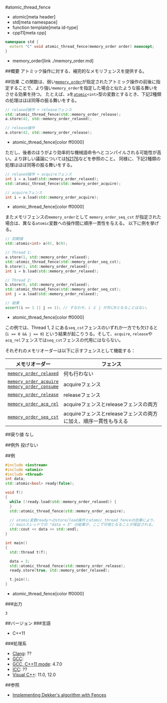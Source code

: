 #atomic_thread_fence
* atomic[meta header]
* std[meta namespace]
* function template[meta id-type]
* cpp11[meta cpp]

```cpp
namespace std {
  extern "C" void atomic_thread_fence(memory_order order) noexcept;
}
```
* memory_order[link ./memory_order.md]

##概要
アトミック操作に対する、補完的なメモリフェンスを提供する。


##効果
この関数は、弱い[`memory_order`](memory_order.md)が指定されたアトミック操作の前後に指定することで、より強い`memory_order`を指定した場合と似たような振る舞いをさせる効果を持つ。
たとえば、`a`を[`atomic`](atomic.md)`<int>`型の変数とするとき、下記2種類の処理はほぼ同等の振る舞いをする。

```cpp
// relaxed操作 + releaseフェンス
std::atomic_thread_fence(std::memory_order_release);
a.store(42, std::memory_order_relaxed);

// release操作
a.store(42, std::memory_order_release);
```
* atomic_thread_fence[color ff0000]

ただし、後者のほうがより効率的な機械語命令へとコンパイルされる可能性が高い。より詳しい議論については[N2176](http://www.open-std.org/jtc1/sc22/wg21/docs/papers/2007/n2176.html#integrated)などを参照のこと。
同様に、下記2種類の処理はほぼ同等の振る舞いをする。

```cpp
// relaxed操作 + acquireフェンス
int i = a.load(std::memory_order_relaxed);
std::atomic_thread_fence(std::memory_order_acquire);

// acquireフェンス
int i = a.load(std::memory_order_acquire);
```
* atomic_thread_fence[color ff0000]

またメモリフェンスの`memory_order`として `memory_order_seq_cst` が指定された場合は、異なる`atomic`変数への操作間に順序一貫性を与える。
以下に例を挙げる。

```cpp
// 初期値
std::atomic<int> a(0), b(0);

// Thread 1:
a.store(1, std::memory_order_relaxed);
std::atomic_thread_fence(std::memory_order_seq_cst);
b.store(1, std::memory_order_relaxed);
int i = b.load(std::memory_order_relaxed);

// Thread 2:
b.store(0, std::memory_order_relaxed);
std::atomic_thread_fence(std::memory_order_seq_cst);
int j = a.load(std::memory_order_relaxed);

// 結果
assert(i == 1 || j == 1); // すなわち、i と j が共に0となることはない。
```
* atomic_thread_fence[color ff0000]

この例では、Thread 1, 2 にある`seq_cst`フェンスのいずれか一方でも欠けると (`i == 0 && j == 0`) という結果が起こりうる。そして、`acquire`, `release`や`acq_rel`フェンスでは`seq_cst`フェンスの代用にはならない。

それぞれのメモリオーダーは以下に示すフェンスとして機能する：

| メモリオーダー | フェンス |
|---------------------------------------------|------------------------------------------------------------------|
| [`memory_order_relaxed`](memory_order.md) | 何も行わない |
| [`memory_order_acquire`](memory_order.md)<br/>[`memory_order_consume`](/reference/atomic/memory_order.md) | acquireフェンス |
| [`memory_order_release`](memory_order.md) | releaseフェンス |
| [`memory_order_acq_rel`](memory_order.md) | acquireフェンスとreleaseフェンスの両方 |
| [`memory_order_seq_cst`](memory_order.md) | acquireフェンスとreleaseフェンスの両方に加え、順序一貫性も与える |


##戻り値
なし


##例外
投げない


##例
```cpp
#include <iostream>
#include <atomic>
#include <thread>
int data;
std::atomic<bool> ready(false);

void f()
{
  while (!ready.load(std::memory_order_relaxed)) {
  }
  std::atomic_thread_fence(std::memory_order_acquire);

  // atomic変数readyへのstore/load操作とatomic_thread_fenceの効果により、
  // mainスレッドでの "data = 3" の結果が、ここで可視となることが保証される。
  std::cout << data << std::endl;
}

int main()
{
  std::thread t(f);

  data = 3;
  std::atomic_thread_fence(std::memory_order_release);
  ready.store(true, std::memory_order_relaxed);

  t.join();
}
```
* atomic_thread_fence[color ff0000]

###出力
```
3
```

##バージョン
###言語
- C++11

###処理系
- [Clang](/implementation.md#clang): ??
- [GCC](/implementation.md#gcc): 
- [GCC, C++11 mode](/implementation.md#gcc): 4.7.0
- [ICC](/implementation.md#icc): ??
- [Visual C++](/implementation.md#visual_cpp): 11.0, 12.0


##参照
- [Implementing Dekker's algorithm with Fences](http://www.justsoftwaresolutions.co.uk/threading/implementing_dekkers_algorithm_with_fences.html)

